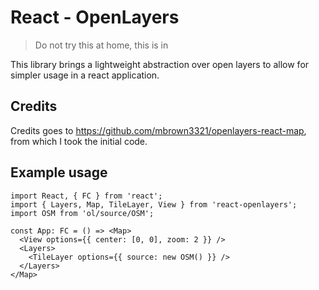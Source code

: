 # React - OpenLayers

> Do not try this at home, this is in 

This library brings a lightweight abstraction over open layers to allow for simpler usage in a react application.

## Credits

Credits goes to https://github.com/mbrown3321/openlayers-react-map, from which I took the initial code.

## Example usage

```tsx
import React, { FC } from 'react';
import { Layers, Map, TileLayer, View } from 'react-openlayers';
import OSM from 'ol/source/OSM';

const App: FC = () => <Map>
  <View options={{ center: [0, 0], zoom: 2 }} />
  <Layers>
    <TileLayer options={{ source: new OSM() }} />
  </Layers>
</Map>
```
